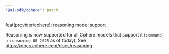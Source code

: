 ```yaml
---
'@ai-sdk/cohere': patch
---
```


feat(provider/cohere): reasoning model support

Reasoning is now supported for all Cohere models that support it (`command-a-reasoning-08-2025` as of today). See https://docs.cohere.com/docs/reasoning

